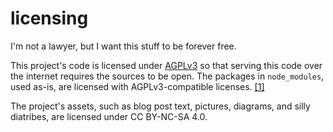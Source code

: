 # licensing

I'm not a lawyer, but I want this stuff to be forever free.

This project's code is licensed under
[AGPLv3](https://en.wikipedia.org/wiki/GNU_Affero_General_Public_License)
so that serving this code over the internet requires the sources to be
open. The packages in `node_modules`, used as-is, are licensed with
AGPLv3-compatible licenses.
[[1]](https://en.wikipedia.org/wiki/License_compatibility#Compatibility_of_FOSS_licenses)

The project's assets, such as blog post text, pictures, diagrams, and
silly diatribes, are licensed under CC BY-NC-SA 4.0.
